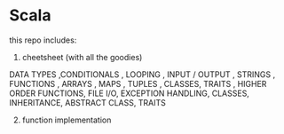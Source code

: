 # Scala

this repo includes:
1) cheetsheet (with all the goodies)

DATA TYPES ,CONDITIONALS , LOOPING , INPUT / OUTPUT , STRINGS , FUNCTIONS , ARRAYS , MAPS , TUPLES , CLASSES, TRAITS , HIGHER ORDER FUNCTIONS, FILE I/O,  EXCEPTION HANDLING, CLASSES, INHERITANCE, ABSTRACT CLASS, TRAITS

2) function implementation
